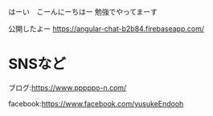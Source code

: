 はーい　こーんにーちはー
勉強でやってまーす

公開したよー
https://angular-chat-b2b84.firebaseapp.com/

# SNSなど

ブログ:https://www.pppppo-n.com/

facebook:https://www.facebook.com/yusukeEndooh
